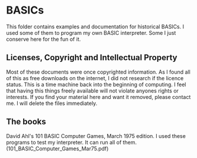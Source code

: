# BASICs

This folder contains examples and documentation for historical BASICs. I used some of them to program my own BASIC interpreter. Some I just conserve here for the fun of it.

## Licenses, Copyright and Intellectual Property

Most of these documents were once copyrighted information. As I found all of this as free downloads on the internet, I did not research if the licence status. This is a time machine back into the beginning of computing. I feel that having this things freely available will not violate anyones rights or interests. If you find your material here and want it removed, please contact me. I will delete the files immediately.

## The books

David Ahl's 101 BASIC Computer Games, March 1975 edition. I used these programs to test my interpreter. It can run all of them. (101_BASIC_Computer_Games_Mar75.pdf)




